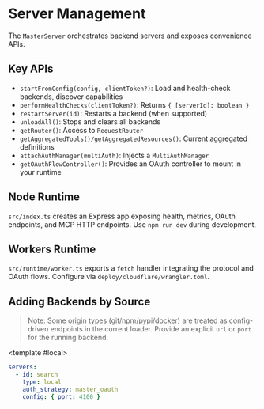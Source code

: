 # Server Management

The `MasterServer` orchestrates backend servers and exposes convenience APIs.

## Key APIs

- `startFromConfig(config, clientToken?)`: Load and health-check backends, discover capabilities
- `performHealthChecks(clientToken?)`: Returns `{ [serverId]: boolean }`
- `restartServer(id)`: Restarts a backend (when supported)
- `unloadAll()`: Stops and clears all backends
- `getRouter()`: Access to `RequestRouter`
- `getAggregatedTools()/getAggregatedResources()`: Current aggregated definitions
- `attachAuthManager(multiAuth)`: Injects a `MultiAuthManager`
- `getOAuthFlowController()`: Provides an OAuth controller to mount in your runtime

## Node Runtime

`src/index.ts` creates an Express app exposing health, metrics, OAuth endpoints, and MCP HTTP endpoints. Use `npm run dev` during development.

## Workers Runtime

`src/runtime/worker.ts` exports a `fetch` handler integrating the protocol and OAuth flows. Configure via `deploy/cloudflare/wrangler.toml`.

## Adding Backends by Source

> Note: Some origin types (git/npm/pypi/docker) are treated as config-driven endpoints in the current loader. Provide an explicit `url` or `port` for the running backend.

<CodeTabs :options="[
  { label: 'Local', value: 'local' },
  { label: 'Git', value: 'git' },
  { label: 'NPM', value: 'npm' },
  { label: 'Docker', value: 'docker' }
]">
  <template #local>

```yaml
servers:
  - id: search
    type: local
    auth_strategy: master_oauth
    config: { port: 4100 }
```

  </template>
  <template #git>

```yaml
servers:
  - id: tools-from-git
    type: git
    auth_strategy: bypass_auth
    config:
      url: http://git-tools.internal:4010
```

  </template>
  <template #npm>

```yaml
servers:
  - id: npm-tools
    type: npm
    auth_strategy: proxy_oauth
    config:
      url: http://npm-tools:4020
```

  </template>
  <template #docker>

```yaml
servers:
  - id: containerized
    type: docker
    auth_strategy: master_oauth
    config:
      url: http://containerized:4030
```

  </template>
</CodeTabs>

